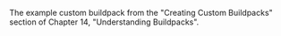 The example custom buildpack from the "Creating Custom Buildpacks" section of Chapter 14, "Understanding Buildpacks".
